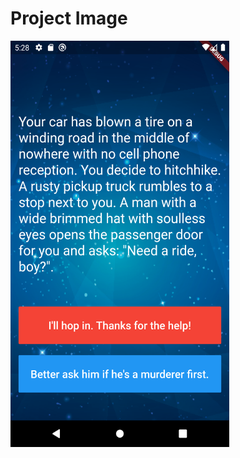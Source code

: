 # Project Image

<img src="https://github.com/frankmaayn/flutter_projects/blob/main/project_images/destinii.png" width="350" height="650">
